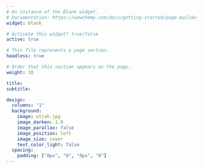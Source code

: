 ```yaml
---
# An instance of the Blank widget.
# Documentation: https://wowchemy.com/docs/getting-started/page-builder/
widget: blank

# Activate this widget? true/false
active: true

# This file represents a page section.
headless: true

# Order that this section appears on the page.
weight: 10

title:
subtitle:

design:
  columns: "1"
  background:
    image: utiah.jpg
    image_darken: 1.0
    image_parallax: false
    image_position: left
    image_size: cover
    text_color_light: false
  spacing:
    padding: ["0px", "0", "0px", "0"]
---
```


<p  id="left"><p style="color:white; font-size:40px; padding: 0px 0px 0px 0px"><u> <br> </u></p></p>
<br>
<a id="academic-release" img="static/img/headers/equality.jpg"></a>










